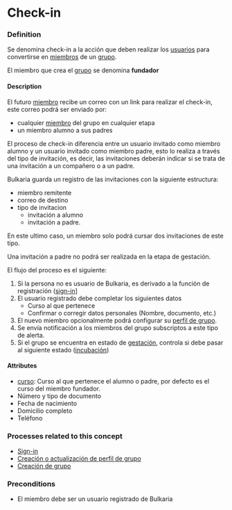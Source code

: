 Check-in
======

### Definition
Se denomina check-in a la acción que deben realizar los [usuarios](../actors/usuario.md) para convertirse en [miembros](../actors/miembro.md) de un [grupo](../actors/grupo.md).

El miembro que crea el [grupo](../actors/grupo.md) se denomina **fundador**

#### Description
El futuro [miembro](../actors/miembro.md) recibe un correo con un link para realizar el check-in, este correo podrá ser enviado por:

* cualquier [miembro](../actors/miembro.md) del grupo en cualquier etapa
* un miembro alumno a sus padres

El proceso de check-in diferencia entre un usuario invitado como miembro alumno y un usuario invitado como miembro padre, esto lo realiza a través del tipo de invitación, es decir, las invitaciones deberán indicar si se trata de una invitación a un compañero o a un padre.

Bulkaria guarda un registro de las invitaciones con la siguiente estructura:

* miembro remitente
* correo de destino
* tipo de invitacion 
    * invitación a alumno
    * invitación a padre. 

En este ultimo caso, un miembro solo podrá cursar dos invitaciones de este tipo.

Una invitación a padre no podrá ser realizada en la etapa de gestación. 

El flujo del proceso es el siguiente:

1. Si la persona no es usuario de Bulkaria, es derivado a la función de registración ([sign-in](../process/sign-in.md)]
1. El usuario registrado debe completar los siguientes datos
    * Curso al que pertenece
    * Confirmar o corregir datos personales (Nombre, documento, etc.)
1. El nuevo miembro opcionalmente podrá configurar su [perfil de grupo](../concepts/perfil-de-grupo.md).
1. Se envía notificación a los miembros del grupo subscriptos a este tipo de alerta.
1. Si el grupo se encuentra en estado de [gestación](../concepts/gestacion.md), controla si debe pasar al siguiente estado ([incubación](../concepts/incubacion.md))

#### Attributes
* [curso](../entities/curso.md): Curso al que pertenece el alumno o padre, por defecto es el curso del miembro fundador.
* Número y tipo de documento
* Fecha de nacimiento
* Domicilio completo
* Teléfono

### Processes related to this concept
* [Sign-in](../process/sign-in.md)
* [Creación o actualización de perfil de grupo](../process/crud-perfil-de-grupo.md)
* [Creación de grupo](../process/creacion-de-grupo.md)

### Preconditions
* El miembro debe ser un usuario registrado de Bulkaria

